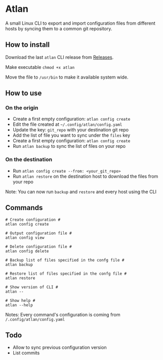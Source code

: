 # Atlan

A small Linux CLI to export and import configuration files from different hosts by syncing them to a common git repository.

## How to install

Download the last `atlan` CLI release from [Releases](/releases).

Make executable `chmod +x atlan`

Move the file to `/usr/bin` to make it available system wide.

## How to use

### On the origin
- Create a first empty configuration: `atlan config create`
- Edit the file created at `~/.config/atlan/config.yaml`
- Update the key: `git_repo` with your destination git repo
- Add the list of file you want to sync under the `files` key
- Create a first empty configuration: `atlan config create`
- Run `atlan backup` to sync the list of files on your repo

### On the destination
- Run `atlan config create --from: <your_git_repo>`
- Run `atlan restore` on the destination host to download the files from your repo

Note: You can now run `backup` and `restore` and every host using the CLI

## Commands
```
# Create configuration #
atlan config create

# Output configuration file #
atlan config view

# Delete configuration file #
atlan config delete

# Backup list of files specified in the confg file #
atlan backup

# Restore list of files specified in the confg file #
atlan restore

# Show version of CLI #
atlan --

# Show help #
atlan --help
```

Notes: Every command's configuration is coming from `/.config/atlan/config.yaml`

## Todo

- Allow to sync previous configuration version
- List commits
